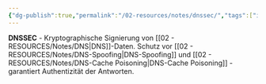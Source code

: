 ```yaml
---
{"dg-publish":true,"permalink":"/02-resources/notes/dnssec/","tags":["informatik/netzwerk/dns/sicherheit","signierung/authentizität","informatik/netzwerk/dns","it-sicherheit"],"noteIcon":"","updated":"2025-09-10T16:35:13.089+02:00"}
---
```



**DNSSEC** - Kryptographische Signierung von [[02 - RESOURCES/Notes/DNS\|DNS]]-Daten.
Schutz vor [[02 - RESOURCES/Notes/DNS-Spoofing\|DNS-Spoofing]] und [[02 - RESOURCES/Notes/DNS-Cache Poisoning\|DNS-Cache Poisoning]] - garantiert Authentizität der Antworten.